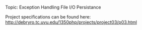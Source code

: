 Topic:  Exception Handling
        File I/O
        Persistance
        
Project specifications can be found here: http://debryro.tc.uvu.edu/1350php/projects/project03/p03.html
